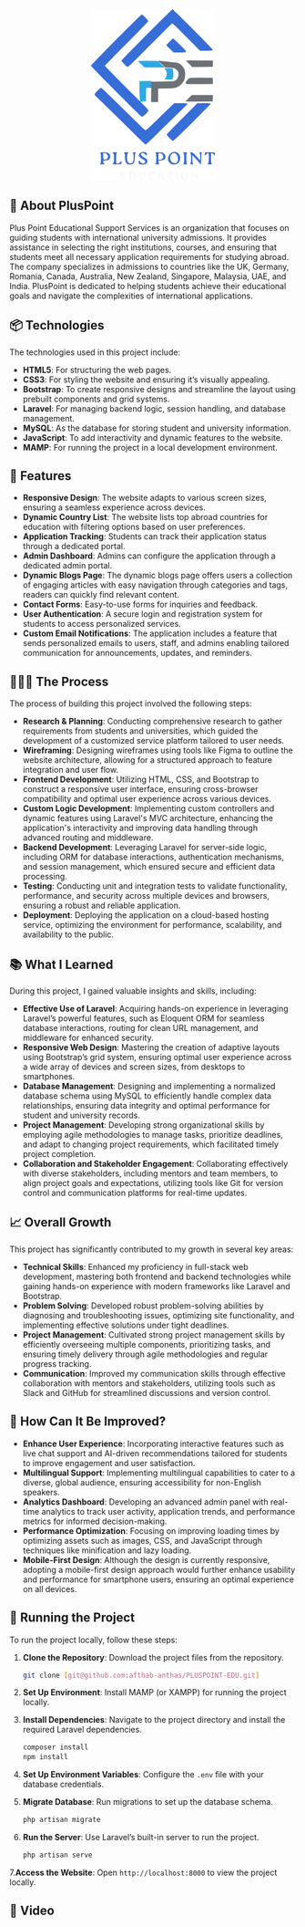 <p align="center"><a href="https://pluspoint.uk" target="_blank"><img src="public/assets/images/logomain-D82XgayM.png" width="auto" height="300px" alt="Pluspoint Logo"></a></p>

<p align="center">
</p>

## 🏫 About PlusPoint

Plus Point Educational Support Services is an organization that focuses on guiding students with international university admissions. It provides assistance in selecting the right institutions, courses, and ensuring that students meet all necessary application requirements for studying abroad. The company specializes in admissions to countries like the UK, Germany, Romania, Canada, Australia, New Zealand, Singapore, Malaysia, UAE, and India. PlusPoint is dedicated to helping students achieve their educational goals and navigate the complexities of international applications.

## 📦 Technologies

The technologies used in this project include:

- **HTML5**: For structuring the web pages.
- **CSS3**: For styling the website and ensuring it’s visually appealing.
- **Bootstrap**: To create responsive designs and streamline the layout using prebuilt components and grid systems.
- **Laravel**: For managing backend logic, session handling, and database management.
- **MySQL**: As the database for storing student and university information.
- **JavaScript**: To add interactivity and dynamic features to the website.
- **MAMP**: For running the project in a local development environment.

## 🦄 Features

- **Responsive Design**: The website adapts to various screen sizes, ensuring a seamless experience across devices.
- **Dynamic Country List**: The website lists top abroad countries for education with filtering options based on user preferences.
- **Application Tracking**: Students can track their application status through a dedicated portal.
- **Admin Dashboard**: Admins can configure the application through a dedicated admin portal.
- **Dynamic Blogs Page**: The dynamic blogs page offers users a collection of engaging articles with easy navigation through categories and tags, readers can quickly find relevant content.
- **Contact Forms**: Easy-to-use forms for inquiries and feedback.
- **User Authentication**: A secure login and registration system for students to access personalized services.
- **Custom Email Notifications**: The application includes a feature that sends personalized emails to users, staff, and admins enabling tailored communication for announcements, updates, and reminders.

## 👩🏽‍🍳 The Process

The process of building this project involved the following steps:

- **Research & Planning**: Conducting comprehensive research to gather requirements from students and universities, which guided the development of a customized service platform tailored to user needs.
- **Wireframing**: Designing wireframes using tools like Figma to outline the website architecture, allowing for a structured approach to feature integration and user flow.
- **Frontend Development**: Utilizing HTML, CSS, and Bootstrap to construct a responsive user interface, ensuring cross-browser compatibility and optimal user experience across various devices.
- **Custom Logic Development**: Implementing custom controllers and dynamic features using Laravel's MVC architecture, enhancing the application's interactivity and improving data handling through advanced routing and middleware.
- **Backend Development**: Leveraging Laravel for server-side logic, including ORM for database interactions, authentication mechanisms, and session management, which ensured secure and efficient data processing.
- **Testing**: Conducting unit and integration tests to validate functionality, performance, and security across multiple devices and browsers, ensuring a robust and reliable application.
- **Deployment**: Deploying the application on a cloud-based hosting service, optimizing the environment for performance, scalability, and availability to the public.

## 📚 What I Learned

During this project, I gained valuable insights and skills, including:

- **Effective Use of Laravel**: Acquiring hands-on experience in leveraging Laravel’s powerful features, such as Eloquent ORM for seamless database interactions, routing for clean URL management, and middleware for enhanced security.
- **Responsive Web Design**: Mastering the creation of adaptive layouts using Bootstrap’s grid system, ensuring optimal user experience across a wide array of devices and screen sizes, from desktops to smartphones.
- **Database Management**: Designing and implementing a normalized database schema using MySQL to efficiently handle complex data relationships, ensuring data integrity and optimal performance for student and university records.
- **Project Management**: Developing strong organizational skills by employing agile methodologies to manage tasks, prioritize deadlines, and adapt to changing project requirements, which facilitated timely project completion.
- **Collaboration and Stakeholder Engagement**: Collaborating effectively with diverse stakeholders, including mentors and team members, to align project goals and expectations, utilizing tools like Git for version control and communication platforms for real-time updates.


## 📈 Overall Growth

This project has significantly contributed to my growth in several key areas:

- **Technical Skills**: Enhanced my proficiency in full-stack web development, mastering both frontend and backend technologies while gaining hands-on experience with modern frameworks like Laravel and Bootstrap.
- **Problem Solving**: Developed robust problem-solving abilities by diagnosing and troubleshooting issues, optimizing site functionality, and implementing effective solutions under tight deadlines.
- **Project Management**: Cultivated strong project management skills by efficiently overseeing multiple components, prioritizing tasks, and ensuring timely delivery through agile methodologies and regular progress tracking.
- **Communication**: Improved my communication skills through effective collaboration with mentors and stakeholders, utilizing tools such as Slack and GitHub for streamlined discussions and version control.

## 💭 How Can It Be Improved?

- **Enhance User Experience**: Incorporating interactive features such as live chat support and AI-driven recommendations tailored for students to improve engagement and user satisfaction.
- **Multilingual Support**: Implementing multilingual capabilities to cater to a diverse, global audience, ensuring accessibility for non-English speakers.
- **Analytics Dashboard**: Developing an advanced admin panel with real-time analytics to track user activity, application trends, and performance metrics for informed decision-making.
- **Performance Optimization**: Focusing on improving loading times by optimizing assets such as images, CSS, and JavaScript through techniques like minification and lazy loading.
- **Mobile-First Design**: Although the design is currently responsive, adopting a mobile-first design approach would further enhance usability and performance for smartphone users, ensuring an optimal experience on all devices.

## 🚦 Running the Project

To run the project locally, follow these steps:

1. **Clone the Repository**: Download the project files from the repository.
   ```bash
   git clone [git@github.com:afthab-anthas/PLUSPOINT-EDU.git]
2. **Set Up Environment**: Install MAMP (or XAMPP) for running the project locally.

3. **Install Dependencies**: Navigate to the project directory and install the required Laravel dependencies.
   ```bash
   composer install
   npm install
4. **Set Up Environment Variables**: Configure the `.env` file with your database credentials.
5. **Migrate Database**: Run migrations to set up the database schema.
    ```bash
    php artisan migrate
6. **Run the Server**: Use Laravel’s built-in server to run the project.
    ```bash
    php artisan serve

7.**Access the Website**: Open `http://localhost:8000` to view the project locally.



## 🍿 Video
